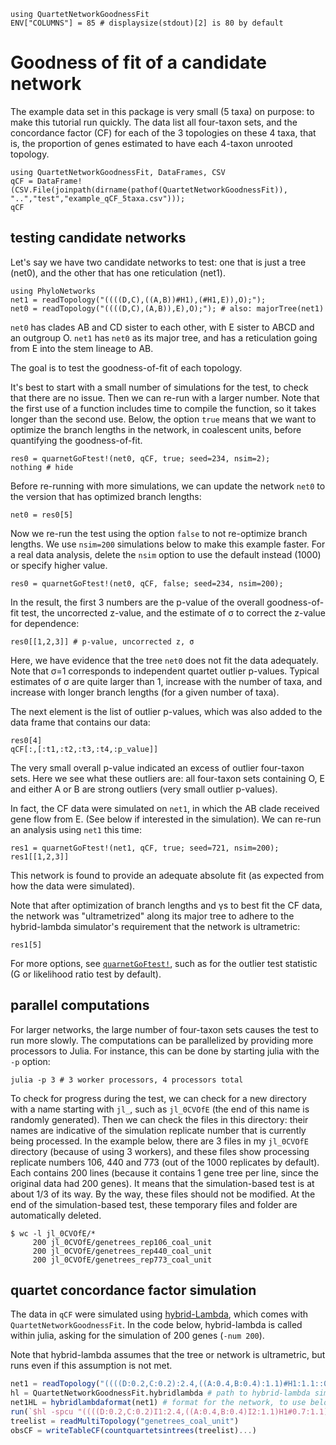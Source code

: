 ```@setup gof
using QuartetNetworkGoodnessFit
ENV["COLUMNS"] = 85 # displaysize(stdout)[2] is 80 by default
```

# Goodness of fit of a candidate network

The example data set in this package is very small (5 taxa)
on purpose: to make this tutorial run quickly.
The data list all four-taxon sets, and the concordance factor (CF)
for each of the 3 topologies on these 4 taxa, that is, the
proportion of genes estimated to have each 4-taxon unrooted topology.

```@repl gof
using QuartetNetworkGoodnessFit, DataFrames, CSV
qCF = DataFrame!(CSV.File(joinpath(dirname(pathof(QuartetNetworkGoodnessFit)), "..","test","example_qCF_5taxa.csv")));
qCF
```

## testing candidate networks

Let's say we have two candidate networks to test:
one that is just a tree (net0),
and the other that has one reticulation (net1).

```@repl gof
using PhyloNetworks
net1 = readTopology("((((D,C),((A,B))#H1),(#H1,E)),O);");
net0 = readTopology("((((D,C),(A,B)),E),O);"); # also: majorTree(net1)
```

`net0` has clades AB and CD sister to each other,
with E sister to ABCD and an outgroup O.
`net1` has `net0` as its major tree, and has a reticulation
going from E into the stem lineage to AB.

The goal is to test the goodness-of-fit of each topology.

It's best to start with a small number of simulations for the test,
to check that there are no issue. Then we can re-run with a larger number.
Note that the first use of a function includes time to compile the function,
so it takes longer than the second use.
Below, the option `true` means that we want to optimize the branch
lengths in the network, in coalescent units, before quantifying the
goodness-of-fit.

```@repl gof
res0 = quarnetGoFtest!(net0, qCF, true; seed=234, nsim=2);
nothing # hide
```

Before re-running with more simulations, we can update the network `net0`
to the version that has optimized branch lengths:

```@repl gof
net0 = res0[5]
```
Now we re-run the test using the option `false` to not re-optimize
branch lengths. We use `nsim=200` simulations below to make
this example faster. For a real data analysis, delete the `nsim` option
to use the default instead (1000) or specify higher value.

```@repl gof
res0 = quarnetGoFtest!(net0, qCF, false; seed=234, nsim=200);
```

In the result, the first 3 numbers are the p-value of the overall
goodness-of-fit test, the uncorrected z-value, and the
estimate of σ to correct the z-value for dependence:

```@repl gof
res0[[1,2,3]] # p-value, uncorrected z, σ
```

Here, we have evidence that the tree `net0` does not fit the data adequately.
Note that σ=1 corresponds to independent quartet outlier p-values.
Typical estimates of σ are quite larger than 1, increase
with the number of taxa, and increase with longer branch lengths
(for a given number of taxa).

The next element is the list of outlier p-values, which was also added
to the data frame that contains our data:

```@repl gof
res0[4]
qCF[:,[:t1,:t2,:t3,:t4,:p_value]]
```

The very small overall p-value indicated an excess of outlier four-taxon sets.
Here we see what these outliers are: all four-taxon sets containing
O, E and either A or B are strong outliers (very small outlier p-values).

In fact, the CF data were simulated on `net1`, in which the
AB clade received gene flow from E.
(See below if interested in the simulation).
We can re-run an analysis using `net1` this time:

```@repl gof
res1 = quarnetGoFtest!(net1, qCF, true; seed=721, nsim=200);
res1[[1,2,3]]
```

This network is found to provide an adequate absolute fit
(as expected from how the data were simulated).

Note that after optimization of branch lengths and γs
to best fit the CF data, the network was "ultrametrized" along
its major tree to adhere to the hybrid-lambda simulator's requirement
that the network is ultrametric:

```@repl gof
res1[5]
```


For more options, see [`quarnetGoFtest!`](@ref), such as for
the outlier test statistic (G or likelihood ratio test by default).

## parallel computations

For larger networks, the large number of four-taxon sets causes
the test to run more slowly. The computations can be parallelized
by providing more processors to Julia. For instance,
this can be done by starting julia with the `-p` option:

```shell
julia -p 3 # 3 worker processors, 4 processors total
```

To check for progress during the test, we can
check for a new directory with a name starting with `jl_`,
such as `jl_0CVOfE` (the end of this name is randomly generated).
Then we can check the files in this directory: their names are indicative of
the simulation replicate number that is currently being processed.
In the example below, there are 3 files in my `jl_0CVOfE` directory
(because of using 3 workers), and these files show processing
replicate numbers 106, 440 and 773 (out of the 1000 replicates by default).
Each contains 200 lines (because it contains 1 gene tree
per line, since the original data had 200 genes).
It means that the simulation-based test is at about 1/3 of its way.
By the way, these files should not be modified. At the end of the
simulation-based test, these temporary files and folder are automatically
deleted.

```shell
$ wc -l jl_0CVOfE/*
     200 jl_0CVOfE/genetrees_rep106_coal_unit
     200 jl_0CVOfE/genetrees_rep440_coal_unit
     200 jl_0CVOfE/genetrees_rep773_coal_unit
```

## quartet concordance factor simulation

The data in `qCF` were simulated using
[hybrid-Lambda](https://github.com/hybridLambda/hybrid-Lambda),
which comes with `QuartetNetworkGoodnessFit`.
In the code below, hybrid-lambda is called within julia,
asking for the simulation of 200 genes (`-num 200`).

Note that hybrid-lambda assumes that the tree or network
is ultrametric, but runs even if this assumption is not met.

```julia
net1 = readTopology("((((D:0.2,C:0.2):2.4,((A:0.4,B:0.4):1.1)#H1:1.1::0.7):2.0,(#H1:0.0::0.3,E:1.5):3.1):1.0,O:5.6);");
hl = QuartetNetworkGoodnessFit.hybridlambda # path to hybrid-lambda simulator, on local machine
net1HL = hybridlambdaformat(net1) # format for the network, to use below by hybrid-lambda
run(`$hl -spcu "((((D:0.2,C:0.2)I1:2.4,((A:0.4,B:0.4)I2:1.1)H1#0.7:1.1)I3:2.0,(H1#0.7:0.0,E:1.5)I4:3.1)I5:1.0,O:5.6)I6;" -num 200 -seed 123 -o "genetrees"`)
treelist = readMultiTopology("genetrees_coal_unit")
obsCF = writeTableCF(countquartetsintrees(treelist)...)
```
